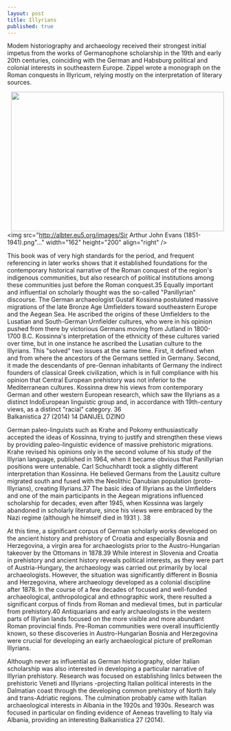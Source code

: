 ```yaml
---
layout: post
title: Illyrians
published: true
---
```



Modem historiography and archaeology received their strongest initial impetus from the works of Germanophone scholarship in the 19th and early 20th centuries, coinciding with the German and Habsburg political and colonial interests in southeastern Europe. Zippel wrote a monograph on the Roman conquests in Illyricum, relying mostly on the interpretation of literary sources. 


<img src="http://albter.eu5.org/images/arvanites2.jpg" width="495" height="324" align="right" />

<img src="http://albter.eu5.org/images/Sir Arthur John Evans (1851-1941).png"..." width="162" height="200" align="right" />

This book was of very high standards for the period, and frequent referencing in later works shows that it established foundations for the contemporary historical narrative of the Roman conquest of the region's indigenous communities, but also research of political institutions among these communities just before the Roman conquest.35 Equally important and influential on scholarly thought was the so-called "Panillyrian" discourse. The German archaeologist Gustaf Kossinna postulated massive migrations of the late Bronze Age Umfielders toward southeastern Europe and the Aegean Sea. He ascribed the origins of these Umfielders to the Lusatian and South-German Urnfielder cultures, who were in his opinion pushed from there by victorious Germans moving from Jutland in 1800-1700 B.C. Kossinna's interpretation of the ethnicity of these cultures varied over time, but in one instance he ascribed the Lusatian culture to the Illyrians. This "solved" two issues at the same time. First, it defined when and from where the ancestors of the Germans settled in Germany. Second, it made the descendants of pre-Gennan inhabitants of Germany the indirect founders of classical Greek civilization, which is in full compliance with his opinion that Central European prehistory was not inferior to the Mediterranean cultures. Kossinna drew his views from contemporary German and other western European research, which saw the Illyrians as a distinct IndoEuropean linguistic group and, in accordance with 19th-century views, as a distinct "racial" category. 36 </br> Balkanistica 27 (2014) 14 DANIJEL DZINO <p>German paleo-linguists such as Krahe and Pokomy enthusiastically accepted the ideas of Kossinna, trying to justify and strengthen these views by providing paleo-linguistic evidence of massive prehistoric migrations. Krahe revised his opinions only in the second volume of his study of the Illyrian language, published in 1964, when it became obvious that Panillyrian positions were untenable. Carl Schuchhardt took a slightly different interpretation than Kossinna. He believed Germans from the Lausitz culture migrated south and fused with the Neolithic Danubian population (proto-Illyrians), creating Illyrians.37 The basic idea of Illyrians as the Umfielders and one of the main participants in the Aegean migrations influenced scholarship for decades, even after 1945, when Kossinna was largely abandoned in scholarly literature, since his views were embraced by the Nazi regime (although he himself died in 1931 ). 38

At this time, a significant corpus of German scholarly works developed on the ancient history and prehistory of Croatia and especially Bosnia and Herzegovina, a virgin area for archaeologists prior to the Austro-Hungarian takeover by the Ottomans in 1878.39 While interest in Slovenia and Croatia in prehistory and ancient history reveals political interests, as they were part of Austria-Hungary, the archaeology was carried out primarily by local archaeologists. However, the situation was significantly different in Bosnia and Herzegovina, where archaeology developed as a colonial discipline after 1878. In the course of a few decades of focused and well-funded archaeological, anthropological and ethnographic work, there resulted a significant corpus of finds from Roman and medieval times, but in particular from prehistory.40 Antiquarians and early archaeologists in the western parts of Illyrian lands focused on the more visible and more abundant Roman provincial finds. Pre-Roman communities were overall insufficiently known, so these discoveries in Austro-Hungarian Bosnia and Herzegovina were crucial for developing an early archaeological picture of preRoman Illyrians.

Although never as influential as German historiography, older Italian scholarship was also interested in developing a particular narrative of Illyrian prehistory. Research was focused on establishing linlcs between the prehistoric Veneti and Illyrians -projecting Italian political interests in the Dalmatian coast through the developing common prehistory of North Italy and trans-Adriatic regions. The culmination probably came with Italian archaeological interests in Albania in the 1920s and 1930s. Research was focused in particular on finding evidence of Aeneas travelling to Italy via Albania, providing an interesting Balkanistica 27 (2014).





